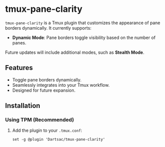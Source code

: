 # tmux-pane-clarity

`tmux-pane-clarity` is a Tmux plugin that customizes the appearance of pane borders dynamically. It currently supports:

- **Dynamic Mode**: Pane borders toggle visibility based on the number of panes.

Future updates will include additional modes, such as **Stealth Mode**.

## Features
- Toggle pane borders dynamically.
- Seamlessly integrates into your Tmux workflow.
- Designed for future expansion.

## Installation

### Using TPM (Recommended)
1. Add the plugin to your `.tmux.conf`:
   ```tmux
   set -g @plugin 'Dartsac/tmux-pane-clarity'
